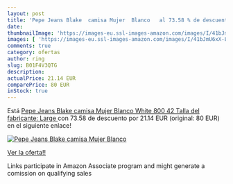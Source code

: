 ```yaml
---
layout: post
title: 'Pepe Jeans Blake  camisa Mujer  Blanco   al 73.58 % de descuento'
date: 
thumbnailImage: 'https://images-eu.ssl-images-amazon.com/images/I/41bJmU6xX-L._SL200_.jpg'
images: [ 'https://images-eu.ssl-images-amazon.com/images/I/41bJmU6xX-L._SL200_.jpg' ]
comments: true
category: ofertas
author: ring
slug: B01F4V3QTG
description:
actualPrice: 21.14 EUR
comparePrice: 80 EUR
inStock: true
---
```


Está [Pepe Jeans Blake  camisa Mujer  Blanco  White 800   42  Talla del fabricante: Large ](https://www.amazon.es/dp/B01F4V3QTG/?tag=tolees-21) con 73.58 de descuento por 21.14 EUR (original: 80 EUR) en el siguiente enlace!

[![Pepe Jeans Blake  camisa Mujer  Blanco  ](https://images-eu.ssl-images-amazon.com/images/I/41bJmU6xX-L._SL200_.jpg)](https://www.amazon.es/dp/B01F4V3QTG/?tag=tolees-21)

[Ver la oferta!!](https://www.amazon.es/dp/B01F4V3QTG/?tag=tolees-21)

Links participate in Amazon Associate program and might generate a comission on qualifying sales



